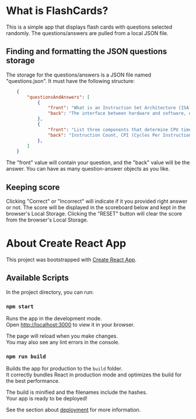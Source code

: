 # What is FlashCards?

This is a simple app that displays flash cards with questions selected randomly. The questions/answers are pulled from a local JSON file.

## Finding and formatting the JSON questions storage
The storage for the questions/answers is a JSON file named "questions.json". It must have the following structure: 
```json
    {
        "questionsAndAnswers": [
            {
                "front": "What is an Instruction Set Architecture (ISA)?",
                "back": "The interface between hardware and software, defining instructions a processor can execute"
            },
            {
                "front": "List three components that determine CPU time according to the performance equation.",
                "back": "Instruction Count, CPI (Cycles Per Instruction), Clock Cycle Time (or Clock Rate)"
            },
        ]
    }
```

The "front" value will contain your question, and the "back" value will be the answer. You can have as many question-answer objects as you like. 

## Keeping score
Clicking "Correct" or "Incorrect" will indicate if it you provided right answer or not. The score will be displayed in the scoreboard below and kept in the browser's Local Storage. Clicking the "RESET" button will clear the score from the browser's Local Storage.

# About Create React App

This project was bootstrapped with [Create React App](https://github.com/facebook/create-react-app).

## Available Scripts

In the project directory, you can run:

### `npm start`

Runs the app in the development mode.\
Open [http://localhost:3000](http://localhost:3000) to view it in your browser.

The page will reload when you make changes.\
You may also see any lint errors in the console.

### `npm run build`

Builds the app for production to the `build` folder.\
It correctly bundles React in production mode and optimizes the build for the best performance.

The build is minified and the filenames include the hashes.\
Your app is ready to be deployed!

See the section about [deployment](https://facebook.github.io/create-react-app/docs/deployment) for more information.
